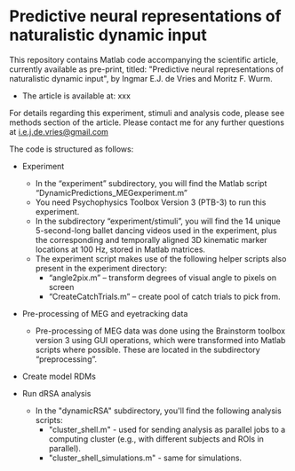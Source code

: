 # Predictive neural representations of naturalistic dynamic input

This repository contains Matlab code accompanying the scientific article, currently available as pre-print, titled: "Predictive neural representations of naturalistic dynamic input", by Ingmar E.J. de Vries and Moritz F. Wurm. 

  -	The article is available at: xxx

For details regarding this experiment, stimuli and analysis code, please see methods section of the article. Please contact me for any further questions at i.e.j.de.vries@gmail.com

The code is structured as follows:


  -	Experiment
    - In the “experiment” subdirectory, you will find the Matlab script “DynamicPredictions_MEGexperiment.m” 
    - You need Psychophysics Toolbox Version 3 (PTB-3) to run this experiment. 
    - In the subdirectory “experiment/stimuli”, you will find the 14 unique 5-second-long ballet dancing videos used in the experiment, plus the corresponding and temporally aligned 3D kinematic marker locations at 100 Hz, stored in Matlab matrices. 
    - The experiment script makes use of the following helper scripts also present in the experiment directory:
      - “angle2pix.m” – transform degrees of visual angle to pixels on screen
      - “CreateCatchTrials.m” – create pool of catch trials to pick from.


  -	Pre-processing of MEG and eyetracking data
    - Pre-processing of MEG data was done using the Brainstorm toolbox version 3 using GUI operations, which were transformed into Matlab scripts where possible. These are located in the subdirectory “preprocessing”.


  -	Create model RDMs


  - Run dRSA analysis
    - In the "dynamicRSA" subdirectory, you'll find the following analysis scripts:
      - "cluster_shell.m" - used for sending analysis as parallel jobs to a computing cluster (e.g., with different subjects and ROIs in parallel).
      - "cluster_shell_simulations.m" - same for simulations.
